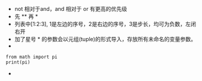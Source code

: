 * not 相对于and，and 相对于 or 有更高的优先级  
* 先 ** 再 *  
* 列表中[1:2:3], 1是左边的序号，2是右边的序号，3是步长，均可为负数，左闭右开  
* 加了星号 * 的参数会以元组(tuple)的形式导入，存放所有未命名的变量参数。  
* 
```
from math import pi
print(pi)
```
* 